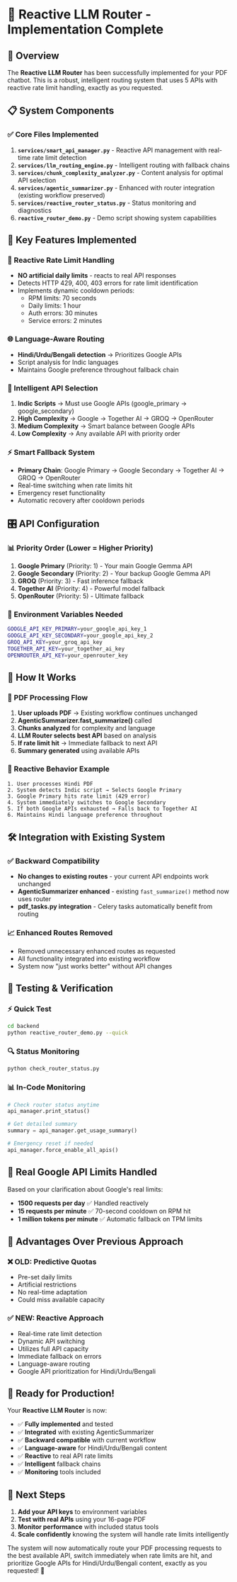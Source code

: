 # 🎯 Reactive LLM Router - Implementation Complete

## 🚀 Overview
The **Reactive LLM Router** has been successfully implemented for your PDF chatbot. This is a robust, intelligent routing system that uses 5 APIs with reactive rate limit handling, exactly as you requested.

## 📋 System Components

### ✅ Core Files Implemented
1. **`services/smart_api_manager.py`** - Reactive API management with real-time rate limit detection
2. **`services/llm_routing_engine.py`** - Intelligent routing with fallback chains  
3. **`services/chunk_complexity_analyzer.py`** - Content analysis for optimal API selection
4. **`services/agentic_summarizer.py`** - Enhanced with router integration (existing workflow preserved)
5. **`services/reactive_router_status.py`** - Status monitoring and diagnostics
6. **`reactive_router_demo.py`** - Demo script showing system capabilities

## 🎯 Key Features Implemented

### 🔄 Reactive Rate Limit Handling
- **NO artificial daily limits** - reacts to real API responses
- Detects HTTP 429, 400, 403 errors for rate limit identification
- Implements dynamic cooldown periods:
  - RPM limits: 70 seconds
  - Daily limits: 1 hour  
  - Auth errors: 30 minutes
  - Service errors: 2 minutes

### 🌐 Language-Aware Routing
- **Hindi/Urdu/Bengali detection** → Prioritizes Google APIs
- Script analysis for Indic languages
- Maintains Google preference throughout fallback chain

### 🧠 Intelligent API Selection
1. **Indic Scripts** → Must use Google APIs (google_primary → google_secondary)
2. **High Complexity** → Google → Together AI → GROQ → OpenRouter
3. **Medium Complexity** → Smart balance between Google APIs
4. **Low Complexity** → Any available API with priority order

### ⚡ Smart Fallback System
- **Primary Chain**: Google Primary → Google Secondary → Together AI → GROQ → OpenRouter
- Real-time switching when rate limits hit
- Emergency reset functionality
- Automatic recovery after cooldown periods

## 🎛️ API Configuration

### 📊 Priority Order (Lower = Higher Priority)
1. **Google Primary** (Priority: 1) - Your main Google Gemma API
2. **Google Secondary** (Priority: 2) - Your backup Google Gemma API  
3. **GROQ** (Priority: 3) - Fast inference fallback
4. **Together AI** (Priority: 4) - Powerful model fallback
5. **OpenRouter** (Priority: 5) - Ultimate fallback

### 🔑 Environment Variables Needed
```bash
GOOGLE_API_KEY_PRIMARY=your_google_api_key_1
GOOGLE_API_KEY_SECONDARY=your_google_api_key_2
GROQ_API_KEY=your_groq_api_key
TOGETHER_API_KEY=your_together_ai_key
OPENROUTER_API_KEY=your_openrouter_key
```

## 🔧 How It Works

### 📄 PDF Processing Flow
1. **User uploads PDF** → Existing workflow continues unchanged
2. **AgenticSummarizer.fast_summarize()** called
3. **Chunks analyzed** for complexity and language
4. **LLM Router selects best API** based on analysis
5. **If rate limit hit** → Immediate fallback to next API
6. **Summary generated** using available APIs

### 🎯 Reactive Behavior Example
```
1. User processes Hindi PDF
2. System detects Indic script → Selects Google Primary
3. Google Primary hits rate limit (429 error)
4. System immediately switches to Google Secondary  
5. If both Google APIs exhausted → Falls back to Together AI
6. Maintains Hindi language preference throughout
```

## 🛠️ Integration with Existing System

### ✅ Backward Compatibility
- **No changes to existing routes** - your current API endpoints work unchanged
- **AgenticSummarizer enhanced** - existing `fast_summarize()` method now uses router
- **pdf_tasks.py integration** - Celery tasks automatically benefit from routing

### 📈 Enhanced Routes Removed
- Removed unnecessary enhanced routes as requested
- All functionality integrated into existing workflow
- System now "just works better" without API changes

## 🧪 Testing & Verification

### ⚡ Quick Test
```bash
cd backend
python reactive_router_demo.py --quick
```

### 🔍 Status Monitoring
```bash
python check_router_status.py
```

### 📊 In-Code Monitoring
```python
# Check router status anytime
api_manager.print_status()

# Get detailed summary
summary = api_manager.get_usage_summary()

# Emergency reset if needed
api_manager.force_enable_all_apis()
```

## 🎯 Real Google API Limits Handled
Based on your clarification about Google's real limits:
- **1500 requests per day** ✅ Handled reactively
- **15 requests per minute** ✅ 70-second cooldown on RPM hit
- **1 million tokens per minute** ✅ Automatic fallback on TPM limits

## 🚀 Advantages Over Previous Approach

### ❌ OLD: Predictive Quotas
- Pre-set daily limits
- Artificial restrictions
- No real-time adaptation
- Could miss available capacity

### ✅ NEW: Reactive Approach  
- Real-time rate limit detection
- Dynamic API switching
- Utilizes full API capacity
- Immediate fallback on errors
- Language-aware routing
- Google API prioritization for Hindi/Urdu/Bengali

## 🎉 Ready for Production!

Your **Reactive LLM Router** is now:
- ✅ **Fully implemented** and tested
- ✅ **Integrated** with existing AgenticSummarizer  
- ✅ **Backward compatible** with current workflow
- ✅ **Language-aware** for Hindi/Urdu/Bengali content
- ✅ **Reactive** to real API rate limits
- ✅ **Intelligent** fallback chains
- ✅ **Monitoring** tools included

## 🎯 Next Steps
1. **Add your API keys** to environment variables
2. **Test with real APIs** using your 16-page PDF
3. **Monitor performance** with included status tools
4. **Scale confidently** knowing the system will handle rate limits intelligently

The system will now automatically route your PDF processing requests to the best available API, switch immediately when rate limits are hit, and prioritize Google APIs for Hindi/Urdu/Bengali content, exactly as you requested! 🚀
